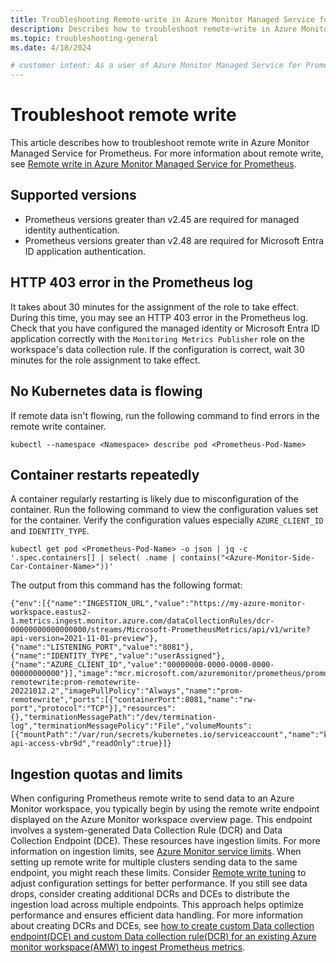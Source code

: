 ```yaml
---
title: Troubleshooting Remote-write in Azure Monitor Managed Service for Prometheus
description: Describes how to troubleshoot remote-write in Azure Monitor Managed Service for Prometheus
ms.topic: troubleshooting-general
ms.date: 4/18/2024

# customer intent: As a user of Azure Monitor Managed Service for Prometheus, I want to troubleshoot remote-write issues so that I can ensure that my data is flowing correctly.
---
```


# Troubleshoot remote write

This article describes how to troubleshoot remote write in Azure Monitor Managed Service for Prometheus. For more information about remote write, see [Remote write in Azure Monitor Managed Service for Prometheus](./prometheus-remote-write.md). 

## Supported versions

- Prometheus versions greater than v2.45 are required for managed identity authentication.
- Prometheus versions greater than v2.48 are required for Microsoft Entra ID application authentication. 


##  HTTP 403 error in the Prometheus log

It takes about 30 minutes for the assignment of the role to take effect. During this time, you may see an HTTP 403 error in the Prometheus log. Check that you have configured the managed identity or Microsoft Entra ID application correctly with the `Monitoring Metrics Publisher` role on the workspace's data collection rule. If the configuration is correct, wait 30 minutes for the role assignment to take effect.


## No Kubernetes data is flowing

If remote data isn't flowing, run the following command to find errors in the remote write container.

```azurecli
kubectl --namespace <Namespace> describe pod <Prometheus-Pod-Name>
```


## Container restarts repeatedly

A container regularly restarting is likely due to misconfiguration of the container. Run the following command to view the configuration values set for the container. Verify the configuration values especially `AZURE_CLIENT_ID` and `IDENTITY_TYPE`.

```azureccli
kubectl get pod <Prometheus-Pod-Name> -o json | jq -c  '.spec.containers[] | select( .name | contains("<Azure-Monitor-Side-Car-Container-Name>"))'
```

The output from this command has the following format:

```
{"env":[{"name":"INGESTION_URL","value":"https://my-azure-monitor-workspace.eastus2-1.metrics.ingest.monitor.azure.com/dataCollectionRules/dcr-00000000000000000/streams/Microsoft-PrometheusMetrics/api/v1/write?api-version=2021-11-01-preview"},{"name":"LISTENING_PORT","value":"8081"},{"name":"IDENTITY_TYPE","value":"userAssigned"},{"name":"AZURE_CLIENT_ID","value":"00000000-0000-0000-0000-00000000000"}],"image":"mcr.microsoft.com/azuremonitor/prometheus/promdev/prom-remotewrite:prom-remotewrite-20221012.2","imagePullPolicy":"Always","name":"prom-remotewrite","ports":[{"containerPort":8081,"name":"rw-port","protocol":"TCP"}],"resources":{},"terminationMessagePath":"/dev/termination-log","terminationMessagePolicy":"File","volumeMounts":[{"mountPath":"/var/run/secrets/kubernetes.io/serviceaccount","name":"kube-api-access-vbr9d","readOnly":true}]}
```


## Ingestion quotas and limits

When configuring Prometheus remote write to send data to an Azure Monitor workspace, you typically begin by using the remote write endpoint displayed on the Azure Monitor workspace overview page. This endpoint involves a system-generated Data Collection Rule (DCR) and Data Collection Endpoint (DCE). These resources have ingestion limits. For more information on ingestion limits, see [Azure Monitor service limits](../service-limits.md#prometheus-metrics). When setting up remote write for multiple clusters sending data to the same endpoint, you might reach these limits. Consider [Remote write tuning](https://prometheus.io/docs/practices/remote_write/) to adjust configuration settings for better performance. If you still see data drops, consider creating additional DCRs and DCEs to distribute the ingestion load across multiple endpoints. This approach helps optimize performance and ensures efficient data handling. For more information about creating DCRs and DCEs, see [how to create custom Data collection endpoint(DCE) and custom Data collection rule(DCR) for an existing Azure monitor workspace(AMW) to ingest Prometheus metrics](https://aka.ms/prometheus/remotewrite/dcrartifacts).
